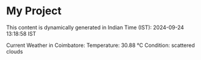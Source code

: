 # My Project

This content is dynamically generated in Indian Time (IST): 2024-09-24 13:18:58 IST


Current Weather in Coimbatore:
Temperature: 30.88 °C
Condition: scattered clouds
